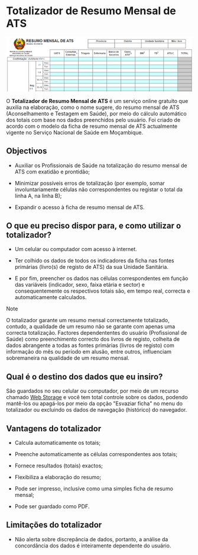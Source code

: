 # Totalizador de Resumo Mensal de ATS

![Trecho do Totalizador do Resumo Mensal de ATS](imagens/totalizador-de-resumo-mensal-de-ats.png)

O **Totalizador de Resumo Mensal de ATS** é um serviço online gratuito que auxilia na elaboração, como o nome sugere, do resumo mensal de ATS (Aconselhamento e Testagem em Saúde), por meio do cálculo automático dos totais com base nos dados preenchidos pelo usuário. Foi criado de acordo com o modelo da ficha de resumo mensal de ATS actualmente vigente no Serviço Nacional de Saúde em Moçambique.


## Objectivos

* Auxiliar os Profissionais de Saúde na totalização do resumo mensal de ATS com exatidão e prontidão;

* Minimizar possíveis erros de totalização (por exemplo, somar involuntariamente células não correspondentes ou registar o total da linha A, na linha B);

* Expandir o acesso à ficha de resumo mensal de ATS.


## O que eu preciso dispor para, e como utilizar o totalizador?

* Um celular ou computador com acesso à internet.

* Ter colhido os dados de todos os indicadores da ficha nas fontes primárias (livro(s) de registo de ATS) da sua Unidade Sanitária.

* E por fim, preencher os dados nas células correspondentes em função das variáveis (indicador, sexo, faixa etária e sector) e consequentemente os respectivos totais são, em tempo real, correcta e automaticamente calculados.


>[!NOTE]
>
> O totalizador garante um resumo mensal correctamente totalizado, contudo, a qualidade de um resumo não se garante com apenas uma correcta totalização. Factores dependententes do usuário (Profissional de Saúde) como preenchimento correcto dos livros de registo, colheita de dados abrangente a todas as fontes primárias (livros de registo) com informação do mês ou período em alusão, entre outros, influenciam sobremaneira na qualidade de um resumo mensal.


## Qual é o destino dos dados que eu insiro?

São guardados no seu celular ou computador, por meio de um recurso chamado [Web Storage](https://developer.mozilla.org/pt-BR/docs/Web/API/Web_Storage_API) e você tem total controle sobre os dados, podendo mantê-los ou apagá-los por meio da opção "Esvaziar ficha" no menu do totalizador ou excluindo os dados de navegação (histórico) do navegador.


## Vantagens do totalizador

* Calcula automaticamente os totais;

* Preenche automaticamente as células correspondentes aos totais;

* Fornece resultados (totais) exactos;

* Flexibiliza a elaboração do resumo;

* Pode ser impresso, inclusíve como uma simples ficha de resumo mensal;

* Pode ser guardado como PDF.


## Limitações do totalizador

* Não alerta sobre discrepância de dados, portanto, a análise da concordância dos dados é inteiramente dependente do usuário.